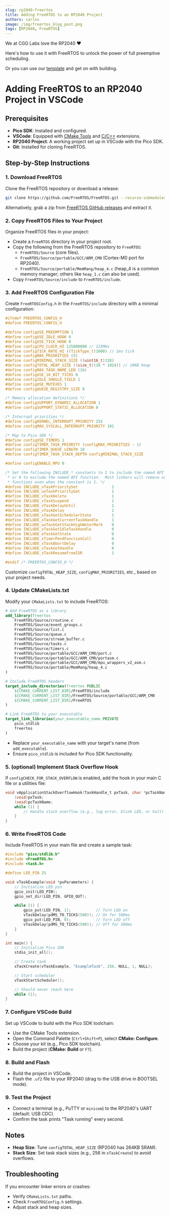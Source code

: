 ```yaml
---
slug: rp2040-freertos
title: Adding FreeRTOS to an RP2040 Project
authors: carlos
image: /img/freertos_blog_post.png
tags: [RP2040, FreeRTOS]
---
```


We at CGG Labs love the RP2040 :heart: 

Here's how to use it with FreeRTOS to unlock the power of full preemptive scheduling.

<!-- truncate -->
Or you can use our [template](https://github.com/cgglabs/Pico-FreeRTOS) and get on with building. 

# Adding FreeRTOS to an RP2040 Project in VSCode

## Prerequisites

- **Pico SDK**: Installed and configured.
- **VSCode**: Equipped with [CMake Tools](https://marketplace.visualstudio.com/items?itemName=ms-vscode.cmake-tools) and [C/C++](https://marketplace.visualstudio.com/items?itemName=ms-vscode.cpptools) extensions.
- **RP2040 Project**: A working project set up in VSCode with the Pico SDK.
- **Git**: Installed for cloning FreeRTOS.

## Step-by-Step Instructions

### 1. Download FreeRTOS

Clone the FreeRTOS repository or download a release:

```bash
git clone https://github.com/FreeRTOS/FreeRTOS.git --recurse-submodules
```

Alternatively, grab a zip from [FreeRTOS GitHub releases](https://github.com/FreeRTOS/FreeRTOS/releases) and extract it.

### 2. Copy FreeRTOS Files to Your Project

Organize FreeRTOS files in your project:

- Create a `FreeRTOS` directory in your project root.
- Copy the following from the FreeRTOS repository to `FreeRTOS`:
  - `FreeRTOS/Source` (core files).
  - `FreeRTOS/Source/portable/GCC/ARM_CM0` (Cortex-M0 port for RP2040).
  - `FreeRTOS/Source/portable/MemMang/heap_4.c` (heap_4 is a common memory manager; others like `heap_1.c` can also be used).
- Copy `FreeRTOS/Source/include` to `FreeRTOS/include`.

### 3. Add FreeRTOS Configuration File

Create `FreeRTOSConfig.h` in the `FreeRTOS/include` directory with a minimal configuration:

```c
#ifndef FREERTOS_CONFIG_H
#define FREERTOS_CONFIG_H

#define configUSE_PREEMPTION 1
#define configUSE_IDLE_HOOK 0
#define configUSE_TICK_HOOK 0
#define configCPU_CLOCK_HZ 125000000 // 125MHz
#define configTICK_RATE_HZ ((TickType_t)1000) // 1ms tick
#define configMAX_PRIORITIES (5)
#define configMINIMAL_STACK_SIZE ((uint16_t)128)
#define configTOTAL_HEAP_SIZE ((size_t)(10 * 1024)) // 10KB heap
#define configMAX_TASK_NAME_LEN (16)
#define configUSE_16_BIT_TICKS 0
#define configIDLE_SHOULD_YIELD 1
#define configUSE_MUTEXES 1
#define configQUEUE_REGISTRY_SIZE 8

/* Memory allocation definitions */
#define configSUPPORT_DYNAMIC_ALLOCATION 1
#define configSUPPORT_STATIC_ALLOCATION 0

/* Interrupt priorities */
#define configKERNEL_INTERRUPT_PRIORITY 255
#define configMAX_SYSCALL_INTERRUPT_PRIORITY 191

/* Map to Pico SDK */
#define configUSE_TIMERS 1
#define configTIMER_TASK_PRIORITY (configMAX_PRIORITIES - 1)
#define configTIMER_QUEUE_LENGTH 10
#define configTIMER_TASK_STACK_DEPTH configMINIMAL_STACK_SIZE

#define configENABLE_MPU 0

/* Set the following INCLUDE_* constants to 1 to include the named API function,
 * or 0 to exclude the named API function.  Most linkers will remove unused
 * functions even when the constant is 1. */
#define INCLUDE_vTaskPrioritySet               1
#define INCLUDE_uxTaskPriorityGet              1
#define INCLUDE_vTaskDelete                    1
#define INCLUDE_vTaskSuspend                   1
#define INCLUDE_vTaskDelayUntil                1
#define INCLUDE_vTaskDelay                     1
#define INCLUDE_xTaskGetSchedulerState         1
#define INCLUDE_xTaskGetCurrentTaskHandle      1
#define INCLUDE_uxTaskGetStackHighWaterMark    0
#define INCLUDE_xTaskGetIdleTaskHandle         0
#define INCLUDE_eTaskGetState                  0
#define INCLUDE_xTimerPendFunctionCall         0
#define INCLUDE_xTaskAbortDelay                0
#define INCLUDE_xTaskGetHandle                 0
#define INCLUDE_xTaskResumeFromISR             1

#endif /* FREERTOS_CONFIG_H */
```

Customize `configTOTAL_HEAP_SIZE`, `configMAX_PRIORITIES`, etc., based on your project needs.

### 4. Update CMakeLists.txt

Modify your `CMakeLists.txt` to include FreeRTOS:

```cmake
# Add FreeRTOS as a library
add_library(freertos
    FreeRTOS/Source/croutine.c
    FreeRTOS/Source/event_groups.c
    FreeRTOS/Source/list.c
    FreeRTOS/Source/queue.c
    FreeRTOS/Source/stream_buffer.c
    FreeRTOS/Source/tasks.c
    FreeRTOS/Source/timers.c
    FreeRTOS/Source/portable/GCC/ARM_CM0/port.c
    FreeRTOS/Source/portable/GCC/ARM_CM0/portasm.c
    FreeRTOS/Source/portable/GCC/ARM_CM0/mpu_wrappers_v2_asm.c
    FreeRTOS/Source/portable/MemMang/heap_4.c
)

# Include FreeRTOS headers
target_include_directories(freertos PUBLIC
    ${CMAKE_CURRENT_LIST_DIR}/FreeRTOS/include
    ${CMAKE_CURRENT_LIST_DIR}/FreeRTOS/Source/portable/GCC/ARM_CM0
    ${CMAKE_CURRENT_LIST_DIR}/FreeRTOS
)

# Link FreeRTOS to your executable
target_link_libraries(your_executable_name PRIVATE
    pico_stdlib
    freertos
)
```

- Replace `your_executable_name` with your target's name (from `add_executable`).
- Ensure `pico_stdlib` is included for Pico SDK functionality.

### 5. (optional) Implement Stack Overflow Hook

If `configCHECK_FOR_STACK_OVERFLOW` is enabled, add the hook in your main C file or a utilities file:

```c
void vApplicationStackOverflowHook(TaskHandle_t pxTask, char *pcTaskName) {
    (void)pxTask;
    (void)pcTaskName;
    while (1) {
        // Handle stack overflow (e.g., log error, blink LED, or halt)
    }
}
```

### 6. Write FreeRTOS Code

Include FreeRTOS in your main file and create a sample task:

```c
#include "pico/stdlib.h"
#include <FreeRTOS.h>
#include <task.h>

#define LED_PIN 25

void vTaskExample(void *pvParameters) {
    // Initialize LED pin
    gpio_init(LED_PIN);
    gpio_set_dir(LED_PIN, GPIO_OUT);

    while (1) {
        gpio_put(LED_PIN, 1);           // Turn LED on
        vTaskDelay(pdMS_TO_TICKS(500)); // On for 500ms
        gpio_put(LED_PIN, 0);           // Turn LED off
        vTaskDelay(pdMS_TO_TICKS(500)); // Off for 500ms
    }
}

int main() {
    // Initialize Pico SDK
    stdio_init_all();

    // Create task
    xTaskCreate(vTaskExample, "ExampleTask", 256, NULL, 1, NULL);

    // Start scheduler
    vTaskStartScheduler();

    // Should never reach here
    while (1);
}

```

### 7. Configure VSCode Build

Set up VSCode to build with the Pico SDK toolchain:

- Use the CMake Tools extension.
- Open the Command Palette (`Ctrl+Shift+P`), select **CMake: Configure**.
- Choose your kit (e.g., Pico SDK toolchain).
- Build the project (**CMake: Build** or `F7`).

### 8. Build and Flash

- Build the project in VSCode.
- Flash the `.uf2` file to your RP2040 (drag to the USB drive in BOOTSEL mode).

### 9. Test the Project

- Connect a terminal (e.g., PuTTY or `minicom`) to the RP2040's UART (default: USB CDC).
- Confirm the task prints "Task running" every second.

## Notes

- **Heap Size**: Tune `configTOTAL_HEAP_SIZE` (RP2040 has 264KB SRAM).
- **Stack Size**: Set task stack sizes (e.g., 256 in `xTaskCreate`) to avoid overflows.

## Troubleshooting

If you encounter linker errors or crashes:
- Verify `CMakeLists.txt` paths.
- Check `FreeRTOSConfig.h` settings.
- Adjust stack and heap sizes.
